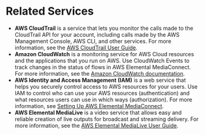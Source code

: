 # Related Services<a name="what-is-related-services"></a>
+ **AWS CloudTrail** is a service that lets you monitor the calls made to the CloudTrail API for your account, including calls made by the AWS Management Console, AWS CLI, and other services\. For more information, see the [AWS CloudTrail User Guide](https://docs.aws.amazon.com/awscloudtrail/latest/userguide/)\.
+ **Amazon CloudWatch** is a monitoring service for AWS Cloud resources and the applications that you run on AWS\. Use CloudWatch Events to track changes in the status of flows in AWS Elemental MediaConnect\. For more information, see the [Amazon CloudWatch documentation](https://docs.aws.amazon.com/cloudwatch/)\.
+ **AWS Identity and Access Management \(IAM\)** is a web service that helps you securely control access to AWS resources for your users\. Use IAM to control who can use your AWS resources \(authentication\) and what resources users can use in which ways \(authorization\)\. For more information, see [Setting Up AWS Elemental MediaConnect](setting-up.md)\.
+ **AWS Elemental MediaLive** is a video service that allows easy and reliable creation of live outputs for broadcast and streaming delivery\. For more information, see the [AWS Elemental MediaLive User Guide](https://docs.aws.amazon.com/medialive/latest/ug/)\.